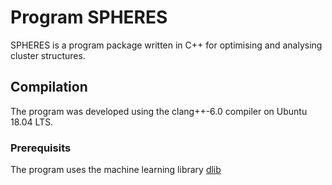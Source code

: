 # Program SPHERES

SPHERES is a program package written in C++ for optimising and analysing cluster structures.

## Compilation

The program was developed using the clang++-6.0 compiler on Ubuntu 18.04 LTS.

### Prerequisits

The program uses the machine learning library [dlib](https://github.com/davisking/dlib)




